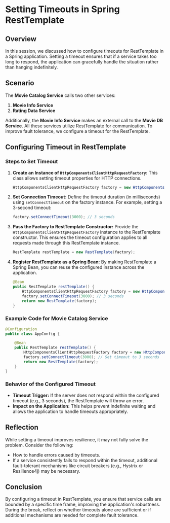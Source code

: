 # Setting Timeouts in Spring RestTemplate

## Overview
In this session, we discussed how to configure timeouts for RestTemplate in a Spring application. Setting a timeout ensures that if a service takes too long to respond, the application can gracefully handle the situation rather than hanging indefinitely.

## Scenario
The **Movie Catalog Service** calls two other services:
1. **Movie Info Service**
2. **Rating Data Service**

Additionally, the **Movie Info Service** makes an external call to the **Movie DB Service**. All these services utilize RestTemplate for communication. To improve fault tolerance, we configure a timeout for the RestTemplate.

## Configuring Timeout in RestTemplate

### Steps to Set Timeout

1. **Create an Instance of `HttpComponentsClientHttpRequestFactory`:**
   This class allows setting timeout properties for HTTP connections.

   ```java
   HttpComponentsClientHttpRequestFactory factory = new HttpComponentsClientHttpRequestFactory();
   ```

2. **Set Connection Timeout:**
   Define the timeout duration (in milliseconds) using `setConnectTimeout` on the factory instance. For example, setting a 3-second timeout:

   ```java
   factory.setConnectTimeout(3000); // 3 seconds
   ```

3. **Pass the Factory to RestTemplate Constructor:**
   Provide the `HttpComponentsClientHttpRequestFactory` instance to the RestTemplate constructor. This ensures the timeout configuration applies to all requests made through this RestTemplate instance.

   ```java
   RestTemplate restTemplate = new RestTemplate(factory);
   ```

4. **Register RestTemplate as a Spring Bean:**
   By making RestTemplate a Spring Bean, you can reuse the configured instance across the application.

   ```java
   @Bean
   public RestTemplate restTemplate() {
       HttpComponentsClientHttpRequestFactory factory = new HttpComponentsClientHttpRequestFactory();
       factory.setConnectTimeout(3000); // 3 seconds
       return new RestTemplate(factory);
   }
   ```

### Example Code for Movie Catalog Service

```java
@Configuration
public class AppConfig {

    @Bean
    public RestTemplate restTemplate() {
        HttpComponentsClientHttpRequestFactory factory = new HttpComponentsClientHttpRequestFactory();
        factory.setConnectTimeout(3000); // Set timeout to 3 seconds
        return new RestTemplate(factory);
    }
}
```

### Behavior of the Configured Timeout
- **Timeout Trigger:** If the server does not respond within the configured timeout (e.g., 3 seconds), the RestTemplate will throw an error.
- **Impact on the Application:** This helps prevent indefinite waiting and allows the application to handle timeouts appropriately.

## Reflection
While setting a timeout improves resilience, it may not fully solve the problem. Consider the following:
- How to handle errors caused by timeouts.
- If a service consistently fails to respond within the timeout, additional fault-tolerant mechanisms like circuit breakers (e.g., Hystrix or Resilience4j) may be necessary.

## Conclusion
By configuring a timeout in RestTemplate, you ensure that service calls are bounded by a specific time frame, improving the application's robustness. During the break, reflect on whether timeouts alone are sufficient or if additional mechanisms are needed for complete fault tolerance.
